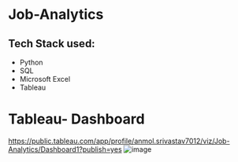 # Job-Analytics
## Tech Stack used: 
- Python
- SQL
- Microsoft Excel
- Tableau
# Tableau- Dashboard
https://public.tableau.com/app/profile/anmol.srivastav7012/viz/Job-Analytics/Dashboard1?publish=yes
![image](https://github.com/user-attachments/assets/fd98bb3b-0074-499c-b301-2c11762005f0)



